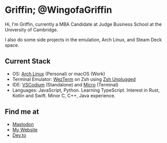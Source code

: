 # Griffin; @WingofaGriffin
Hi, I'm Griffin, currently a MBA Candidate at Judge Business School at the University of Cambridge.

I also do some side projects in the emulation, Arch Linux, and Steam Deck space.

## Current Stack
- OS: [Arch Linux](https://archlinux.org/) (Personal) or macOS (Work)
- Terminal Emulator: [WezTerm](https://github.com/wez/wezterm) on Zsh using [Zsh Unplugged](https://github.com/mattmc3/zsh_unplugged)
- IDE: [VSCodium](https://github.com/VSCodium/vscodium) (Standalone) and [Micro](https://github.com/zyedidia/micro) (Terminal)
- Languages: JavaScript, Python. Learning TypeScript. Interest in Rust, Kotlin and Swift. Minor C, C++, Java experience.

## Find me at
- <a rel="me" href="https://mas.to/@griffin">Mastodon</a>
- [My Website](https://griffin.run)
- [Dev.to](https://dev.to/wingofagriffin)
